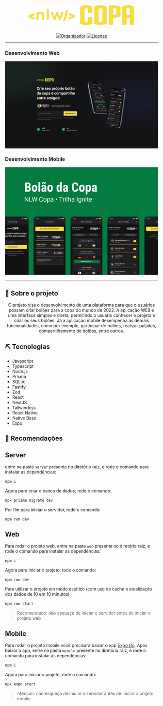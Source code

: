 <p align="center">
  <a href="" rel="noopener">
 <img src="./imgs/logo.svg" alt="<nlw/> COPA" width="350px"></a>
</p>
<h3 align="center"></h3>

<div align="center">

[![Organizador](https://img.shields.io/static/v1?label=Realização&message=rocketseat&color=blueviolet)](sdf)
[![License](https://img.shields.io/badge/license-MIT-blue.svg)](LICENSE.md)

</div>

---

### Desenvolvimento Web

<img src="./imgs/page.png" alt="Página WEB" width="full">

### Desenvolvimento Mobile

<img src="./imgs/Capa.png" alt="Tela Login mobile" width="full">

<br>

---

## 📱 Sobre o projeto

<p align="center">O projeto visa o desenvolvimento de uma plataforma para que o usuários possam criar bolões para a copa do mundo de 2022. A aplicação WEB é uma interface simples e direta, permitindo o usuário conhecer o projeto e criar os seus bolões. Já a aplicação mobile desempenha as demais funcionalidades, como por exemplo, participar de bolões, realizar palpites, compartilhamento de bolões, entre outros.</p>

## ⛏️ Tecnologias

- Javascript
- Typescript
- Node.js
- Prisma
- SQLite
- Fastify
- Zod
- React
- NextJS
- Tailwindcss
- React Native
- Native Base
- Expo

## 🚀 Recomendações

## Server

entre na pasta `server` presente no diretório raiz, e rode o comando para instalar as dependências:

```bash
npm i
```

Agora para criar o banco de dados, rode o comando:

```bash
npx prisma migrate dev
```

Por fim para iniciar o servidor, rode o comando:

```bash
npm run dev
```

## Web

Para rodar o projeto web, entre na pasta `web` presente no diretório raiz, e rode o comando para instalar as dependências:

```bash
npm i
```

Agora para iniciar o projeto, rode o comando:

```bash
npm run dev
```

Para utilizar o projeto em modo estático (com uso de cache e atualização dos dados de 10 em 10 minutos):

```bash
npm run start
```

> Recomendado: não esqueça de iniciar o servidor antes de iniciar o projeto web
## Mobile

Para rodar o projeto mobile você precisará baixar o app [Expo Go](https://expo.dev/client).
Após baixar o app, entre na pasta `mobile` presente no diretório raiz, e rode o comando para instalar as dependências:

```bash
npm i
```

Agora para iniciar o projeto, rode o comando:

```bash
npx expo start
```

> Atenção: não esqueça de iniciar o servidor antes de iniciar o projeto mobile
